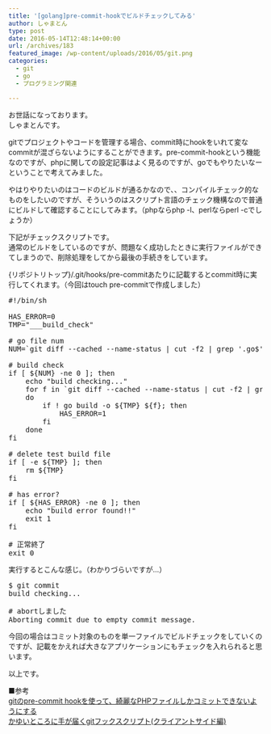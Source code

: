 ```yaml
---
title: '[golang]pre-commit-hookでビルドチェックしてみる'
author: しゃまとん
type: post
date: 2016-05-14T12:48:14+00:00
url: /archives/183
featured_image: /wp-content/uploads/2016/05/git.png
categories:
  - git
  - go
  - プログラミング関連

---
```

お世話になっております。  
しゃまとんです。

gitでプロジェクトやコードを管理する場合、commit時にhookをいれて変なcommitが混ざらないようにすることができます。pre-commit-hookという機能なのですが、phpに関しての設定記事はよく見るのですが、goでもやりたいなーということで考えてみました。

やはりやりたいのはコードのビルドが通るかなので、、コンパイルチェック的なものをしたいのですが、そういうのはスクリプト言語のチェック機構なので普通にビルドして確認することにしてみます。（phpならphp -l、perlならperl -cでしょうか）

下記がチェックスクリプトです。  
通常のビルドをしているのですが、問題なく成功したときに実行ファイルができてしまうので、削除処理をしてから最後の手続きをしています。

{リポジトリトップ}/.git/hooks/pre-commitあたりに記載するとcommit時に実行してくれます。（今回はtouch pre-commitで作成しました）

<pre class="brush: text; gutter: true">#!/bin/sh

HAS_ERROR=0
TMP="___build_check"

# go file num
NUM=`git diff --cached --name-status | cut -f2 | grep &#039;.go$&#039; | wc -l`

# build check
if [ ${NUM} -ne 0 ]; then
    echo "build checking..."
    for f in `git diff --cached --name-status | cut -f2 | grep &#039;.go$&#039;`;
    do
        if ! go build -o ${TMP} ${f}; then
            HAS_ERROR=1
        fi
    done
fi

# delete test build file
if [ -e ${TMP} ]; then
    rm ${TMP}
fi

# has error?
if [ ${HAS_ERROR} -ne 0 ]; then
    echo "build error found!!"
    exit 1
fi

# 正常終了
exit 0</pre>

実行するとこんな感じ。（わかりづらいですが&#8230;）

<pre class="brush: bash; gutter: true">$ git commit
build checking...

# abortしました
Aborting commit due to empty commit message.</pre>

今回の場合はコミット対象のものを単一ファイルでビルドチェックをしていくのですが、記載をかえれば大きなアプリケーションにもチェックを入れられると思います。

以上です。

■参考  
<a href="http://blog.manaten.net/entry/645" target="_blank">gitのpre-commit hookを使って、綺麗なPHPファイルしかコミットできないようにする<br /> </a><a href="http://www.unitrust.co.jp/%E3%81%8B%E3%82%86%E3%81%84%E3%81%A8%E3%81%93%E3%82%8D%E3%81%AB%E6%89%8B%E3%81%8C%E5%B1%8A%E3%81%8Fgit%E3%83%95%E3%83%83%E3%82%AF%E3%82%B9%E3%82%AF%E3%83%AA%E3%83%97%E3%83%88%E3%82%AF%E3%83%A9/" target="_blank">かゆいところに手が届くgitフックスクリプト(クライアントサイド編)</a>